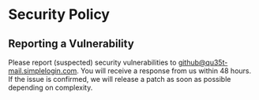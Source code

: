 # Security Policy

## Reporting a Vulnerability

Please report (suspected) security vulnerabilities to github@qu35t-mail.simplelogin.com. You will receive a response from us within 48 hours. If the issue is confirmed, we will release a patch as soon as possible depending on complexity.

